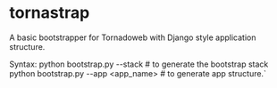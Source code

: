 tornastrap
==========

A basic bootstrapper for Tornadoweb with Django style application structure.

Syntax:
    python bootstrap.py --stack  # to generate the bootstrap stack
    python bootstrap.py --app <app_name> # to generate app structure.`
